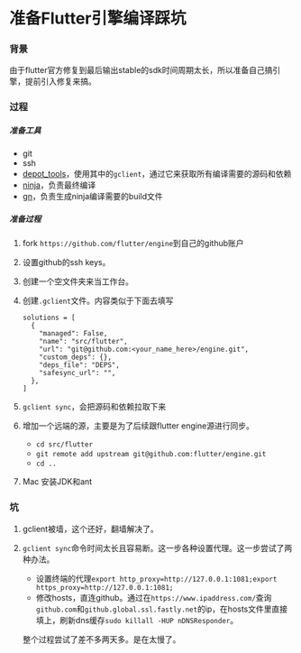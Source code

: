 # 准备Flutter引擎编译踩坑

### 背景

由于flutter官方修复到最后输出stable的sdk时间周期太长，所以准备自己搞引擎，提前引入修复来搞。

### 过程

##### 准备工具

- git
- ssh
- [depot_tools](https://www.chromium.org/developers/how-tos/depottools/gclient)，使用其中的`gclient`，通过它来获取所有编译需要的源码和依赖
- [ninja](https://ninja-build.org/ )，负责最终编译
- [gn](https://gn.googlesource.com/gn)，负责生成ninja编译需要的build文件

##### 准备过程

1. fork `https://github.com/flutter/engine`到自己的github账户

2. 设置github的ssh keys。

3. 创建一个空文件夹来当工作台。

4. 创建`.gclient`文件。内容类似于下面去填写

   ```
   solutions = [
     {
       "managed": False,
       "name": "src/flutter",
       "url": "git@github.com:<your_name_here>/engine.git",
       "custom_deps": {},
       "deps_file": "DEPS",
       "safesync_url": "",
     },
   ]
   ```

5. `gclient sync`，会把源码和依赖拉取下来

6. 增加一个远端的源，主要是为了后续跟flutter engine源进行同步。

   - `cd src/flutter`
   - `git remote add upstream git@github.com:flutter/engine.git`
   - `cd ..`

7. Mac 安装JDK和ant

### 坑

1. gclient被墙，这个还好，翻墙解决了。

2. `gclient sync`命令时间太长且容易断。这一步各种设置代理。这一步尝试了两种办法。

   - 设置终端的代理`export http_proxy=http://127.0.0.1:1081;export https_proxy=http://127.0.0.1:1081;`
   - 修改hosts，直连github。通过在`https://www.ipaddress.com/`查询`github.com`和`github.global.ssl.fastly.net`的ip，在hosts文件里直接填上，刷新dns缓存`sudo killall -HUP nDNSResponder`。

   整个过程尝试了差不多两天多。是在太慢了。





